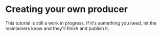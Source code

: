 # Creating your own producer

This tutorial is still a work in progress. If it's something you need, let the maintainers know and they'll finish and publish it.
